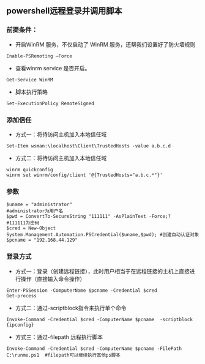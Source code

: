 ## powershell远程登录并调用脚本

### 前提条件：
+ 开启WinRM 服务，不仅启动了 WinRM 服务，还帮我们设置好了防火墙规则
~~~
Enable-PSRemoting –Force    
~~~       
+ 查看winrm service 是否开启。
~~~
Get-Service WinRM    
~~~
+ 脚本执行策略
~~~
Set-ExecutionPolicy RemoteSigned
~~~

### 添加信任
+ 方式一：将待访问主机加入本地信任域
~~~
Set-Item wsman:\localhost\Client\TrustedHosts -value a.b.c.d   
~~~
+ 方式二：将待访问主机加入本地信任域 
~~~
winrm quickconfig                                             
winrm set winrm/config/client '@{TrustedHosts="a.b.c.*"}'
~~~

### 参数
~~~
$uname = "administrator"                                                   #administrator为用户名
$pwd = ConvertTo-SecureString "111111" -AsPlainText -Force;?               #111111为密码
$cred = New-Object System.Management.Automation.PSCredential($uname,$pwd); #创建自动认证对象
$pcname = "192.168.44.129"
~~~

### 登录方式
+ 方式一：登录（创建远程链接），此时用户相当于在远程链接的主机上直接进行操作（直接输入命令操作）
~~~
Enter-PSSession -ComputerName $pcname -Credential $cred 
Get-process       
~~~
+ 方式二：通过-scriptblock指令来执行单个命令
~~~
Invoke-Command -Credential $cred -ComputerName $pcname  -scriptblock {ipconfig}
~~~
+ 方式三：通过-filepath 远程执行脚本
~~~
Invoke-Command -Credential $cred -ComputerName $pcname -FilePath C:\runme.ps1  #filepath可以继续执行其他ps脚本
~~~
